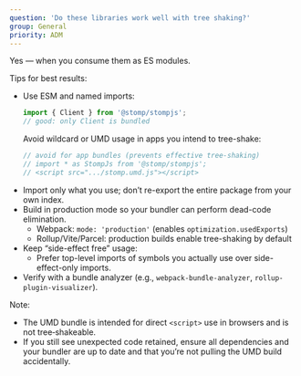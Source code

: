 ```yaml
---
question: 'Do these libraries work well with tree shaking?'
group: General
priority: ADM
---
```


Yes — when you consume them as ES modules.

Tips for best results:
- Use ESM and named imports:
  ```javascript
  import { Client } from '@stomp/stompjs';
  // good: only Client is bundled
  ```
  Avoid wildcard or UMD usage in apps you intend to tree-shake:
  ```javascript
  // avoid for app bundles (prevents effective tree-shaking)
  // import * as StompJs from '@stomp/stompjs';
  // <script src=".../stomp.umd.js"></script>
  ```
- Import only what you use; don’t re-export the entire package from your own index.
- Build in production mode so your bundler can perform dead-code elimination.
  - Webpack: `mode: 'production'` (enables `optimization.usedExports`)
  - Rollup/Vite/Parcel: production builds enable tree-shaking by default
- Keep “side-effect free” usage:
  - Prefer top-level imports of symbols you actually use over side-effect-only imports.
- Verify with a bundle analyzer (e.g., `webpack-bundle-analyzer`, `rollup-plugin-visualizer`).

Note:
- The UMD bundle is intended for direct `<script>` use in browsers and is not tree‑shakeable.
- If you still see unexpected code retained, ensure all dependencies and your bundler are up to date and that you’re not pulling the UMD build accidentally.
